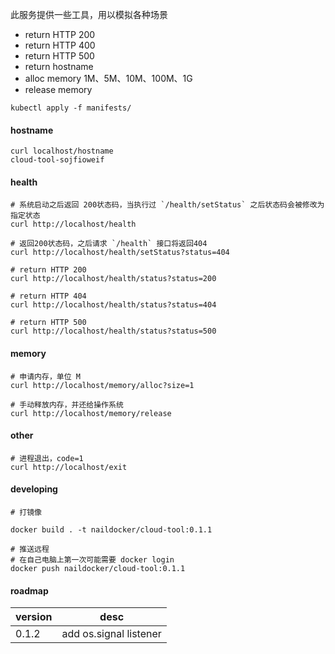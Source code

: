 此服务提供一些工具，用以模拟各种场景
- return HTTP 200
- return HTTP 400
- return HTTP 500
- return hostname
- alloc memory 1M、5M、10M、100M、1G
- release memory

```shell script
kubectl apply -f manifests/
```

#### hostname
```
curl localhost/hostname
cloud-tool-sojfioweif
```

#### health
```
# 系统启动之后返回 200状态码，当执行过 `/health/setStatus` 之后状态码会被修改为指定状态
curl http://localhost/health

# 返回200状态码，之后请求 `/health` 接口将返回404
curl http://localhost/health/setStatus?status=404

# return HTTP 200
curl http://localhost/health/status?status=200

# return HTTP 404
curl http://localhost/health/status?status=404

# return HTTP 500
curl http://localhost/health/status?status=500
```

#### memory
```
# 申请内存，单位 M
curl http://localhost/memory/alloc?size=1

# 手动释放内存，并还给操作系统
curl http://localhost/memory/release

```

#### other
```
# 进程退出，code=1
curl http://localhost/exit
```

#### developing

```shell
# 打镜像

docker build . -t naildocker/cloud-tool:0.1.1

# 推送远程
# 在自己电脑上第一次可能需要 docker login
docker push naildocker/cloud-tool:0.1.1
```

#### roadmap

| version | desc |
| --- | --- |
| 0.1.2 | add os.signal listener |
